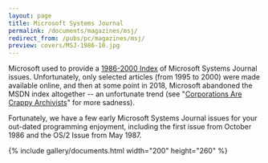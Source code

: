 ```yaml
---
layout: page
title: Microsoft Systems Journal
permalink: /documents/magazines/msj/
redirect_from: /pubs/pc/magazines/msj/
preview: covers/MSJ-1986-10.jpg
---
```


Microsoft used to provide a [1986-2000 Index](https://web.archive.org/web/20040711061240/http://www.microsoft.com/msj/backissues.aspx)
of Microsoft Systems Journal issues.  Unfortunately, only selected articles (from 1995 to 2000) were made available online, and then at some point in 2018,
Microsoft abandoned the MSDN index altogether -- an unfortunate trend (see "[Corporations Are Crappy Archivists](/blog/2017/10/13/)" for more sadness).

Fortunately, we have a few early Microsoft Systems Journal issues for your out-dated programming enjoyment, including the first issue from October 1986
and the OS/2 Issue from May 1987.

{% include gallery/documents.html width="200" height="260" %}
